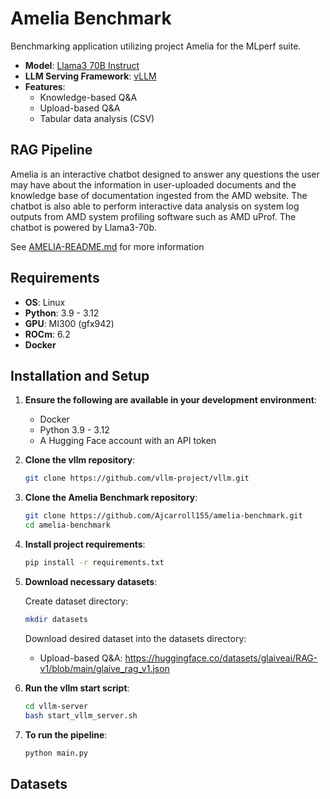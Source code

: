 # Amelia Benchmark

Benchmarking application utilizing project Amelia for the MLperf suite.

- **Model**: [Llama3 70B Instruct](https://huggingface.co/NousResearch/Meta-Llama-3-70B-Instruct)
- **LLM Serving Framework**: [vLLM](https://docs.vllm.ai/en/latest/)
- **Features**:
  - Knowledge-based Q&A
  - Upload-based Q&A
  - Tabular data analysis (CSV)
  
## RAG Pipeline
Amelia is an interactive chatbot designed to answer any questions the user may have about the information in user-uploaded documents and the knowledge base of documentation ingested from the AMD website. The chatbot is also able to perform interactive data analysis on system log outputs from AMD system profiling software such as AMD uProf. The chatbot is powered by Llama3-70b.

See [AMELIA-README.md](https://github.com/Ajcarroll155/amelia-benchmark/blob/main/AMELIA-README.md) for more information
## Requirements

- **OS**: Linux
- **Python**: 3.9 - 3.12
- **GPU**: MI300 (gfx942)
- **ROCm**: 6.2
- **Docker**

## Installation and Setup

1. **Ensure the following are available in your development environment**:
   - Docker
   - Python 3.9 - 3.12
   - A Hugging Face account with an API token

2. **Clone the vllm repository**:
   ```bash
   git clone https://github.com/vllm-project/vllm.git
   ```

3. **Clone the Amelia Benchmark repository**:
   ```bash
   git clone https://github.com/Ajcarroll155/amelia-benchmark.git
   cd amelia-benchmark
   ```

4. **Install project requirements**:
   ```bash
   pip install -r requirements.txt
   ```

5. **Download necessary datasets**:
   
   Create dataset directory:
   ```bash
   mkdir datasets
   ```
   Download desired dataset into the datasets directory:
   - Upload-based Q&A: https://huggingface.co/datasets/glaiveai/RAG-v1/blob/main/glaive_rag_v1.json
    
7. **Run the vllm start script**:
   ```bash
   cd vllm-server
   bash start_vllm_server.sh
   ```

8. **To run the pipeline**:
   ```bash
   python main.py
   ```

## Datasets
